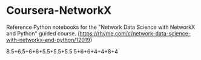 # Coursera-NetworkX

Reference Python notebooks for the 
"Network Data Science with NetworkX and Python"
guided course. (https://rhyme.com/c/network-data-science-with-networkx-and-python/12019)




8.5+6.5+6+6+5.5+5.5+5.5
5+6+6+4+4+8+4